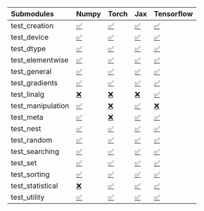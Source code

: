 | Submodules        | Numpy                                                                                                                           | Torch                                                                                                                           | Jax                                                                                                                             | Tensorflow                                                                                                                      |
|:------------------|:--------------------------------------------------------------------------------------------------------------------------------|:--------------------------------------------------------------------------------------------------------------------------------|:--------------------------------------------------------------------------------------------------------------------------------|:--------------------------------------------------------------------------------------------------------------------------------|
| test_creation     | <a href="https://github.com/unifyai/ivy/runs/7818459499?check_suite_focus=true" rel="noopener noreferrer" target="_blank">✅</a> | <a href="https://github.com/unifyai/ivy/runs/7818459914?check_suite_focus=true" rel="noopener noreferrer" target="_blank">✅</a> | <a href="https://github.com/unifyai/ivy/runs/7818460263?check_suite_focus=true" rel="noopener noreferrer" target="_blank">✅</a> | <a href="https://github.com/unifyai/ivy/runs/7818460978?check_suite_focus=true" rel="noopener noreferrer" target="_blank">✅</a> |
| test_device       | <a href="https://github.com/unifyai/ivy/runs/7818459536?check_suite_focus=true" rel="noopener noreferrer" target="_blank">✅</a> | <a href="https://github.com/unifyai/ivy/runs/7818459929?check_suite_focus=true" rel="noopener noreferrer" target="_blank">✅</a> | <a href="https://github.com/unifyai/ivy/runs/7818460306?check_suite_focus=true" rel="noopener noreferrer" target="_blank">✅</a> | <a href="https://github.com/unifyai/ivy/runs/7818461013?check_suite_focus=true" rel="noopener noreferrer" target="_blank">✅</a> |
| test_dtype        | <a href="https://github.com/unifyai/ivy/runs/7818459568?check_suite_focus=true" rel="noopener noreferrer" target="_blank">✅</a> | <a href="https://github.com/unifyai/ivy/runs/7818459949?check_suite_focus=true" rel="noopener noreferrer" target="_blank">✅</a> | <a href="https://github.com/unifyai/ivy/runs/7818460361?check_suite_focus=true" rel="noopener noreferrer" target="_blank">✅</a> | <a href="https://github.com/unifyai/ivy/runs/7818461051?check_suite_focus=true" rel="noopener noreferrer" target="_blank">✅</a> |
| test_elementwise  | <a href="https://github.com/unifyai/ivy/runs/7818459603?check_suite_focus=true" rel="noopener noreferrer" target="_blank">✅</a> | <a href="https://github.com/unifyai/ivy/runs/7818459975?check_suite_focus=true" rel="noopener noreferrer" target="_blank">✅</a> | <a href="https://github.com/unifyai/ivy/runs/7818460427?check_suite_focus=true" rel="noopener noreferrer" target="_blank">✅</a> | <a href="https://github.com/unifyai/ivy/runs/7818461076?check_suite_focus=true" rel="noopener noreferrer" target="_blank">✅</a> |
| test_general      | <a href="https://github.com/unifyai/ivy/runs/7818459632?check_suite_focus=true" rel="noopener noreferrer" target="_blank">✅</a> | <a href="https://github.com/unifyai/ivy/runs/7818459995?check_suite_focus=true" rel="noopener noreferrer" target="_blank">✅</a> | <a href="https://github.com/unifyai/ivy/runs/7818460495?check_suite_focus=true" rel="noopener noreferrer" target="_blank">✅</a> | <a href="https://github.com/unifyai/ivy/runs/7818461108?check_suite_focus=true" rel="noopener noreferrer" target="_blank">✅</a> |
| test_gradients    | <a href="https://github.com/unifyai/ivy/runs/7818459670?check_suite_focus=true" rel="noopener noreferrer" target="_blank">✅</a> | <a href="https://github.com/unifyai/ivy/runs/7818460019?check_suite_focus=true" rel="noopener noreferrer" target="_blank">✅</a> | <a href="https://github.com/unifyai/ivy/runs/7818460549?check_suite_focus=true" rel="noopener noreferrer" target="_blank">✅</a> | <a href="https://github.com/unifyai/ivy/runs/7818461139?check_suite_focus=true" rel="noopener noreferrer" target="_blank">✅</a> |
| test_linalg       | <a href="https://github.com/unifyai/ivy/runs/7818459696?check_suite_focus=true" rel="noopener noreferrer" target="_blank">❌</a> | <a href="https://github.com/unifyai/ivy/runs/7818460043?check_suite_focus=true" rel="noopener noreferrer" target="_blank">❌</a> | <a href="https://github.com/unifyai/ivy/runs/7818460606?check_suite_focus=true" rel="noopener noreferrer" target="_blank">❌</a> | <a href="https://github.com/unifyai/ivy/runs/7818461156?check_suite_focus=true" rel="noopener noreferrer" target="_blank">✅</a> |
| test_manipulation | <a href="https://github.com/unifyai/ivy/runs/7818459715?check_suite_focus=true" rel="noopener noreferrer" target="_blank">✅</a> | <a href="https://github.com/unifyai/ivy/runs/7818460077?check_suite_focus=true" rel="noopener noreferrer" target="_blank">❌</a> | <a href="https://github.com/unifyai/ivy/runs/7818460640?check_suite_focus=true" rel="noopener noreferrer" target="_blank">✅</a> | <a href="https://github.com/unifyai/ivy/runs/7818461170?check_suite_focus=true" rel="noopener noreferrer" target="_blank">❌</a> |
| test_meta         | <a href="https://github.com/unifyai/ivy/runs/7818459735?check_suite_focus=true" rel="noopener noreferrer" target="_blank">✅</a> | <a href="https://github.com/unifyai/ivy/runs/7818460097?check_suite_focus=true" rel="noopener noreferrer" target="_blank">❌</a> | <a href="https://github.com/unifyai/ivy/runs/7818460686?check_suite_focus=true" rel="noopener noreferrer" target="_blank">✅</a> | <a href="https://github.com/unifyai/ivy/runs/7818461202?check_suite_focus=true" rel="noopener noreferrer" target="_blank">✅</a> |
| test_nest         | <a href="https://github.com/unifyai/ivy/runs/7818459753?check_suite_focus=true" rel="noopener noreferrer" target="_blank">✅</a> | <a href="https://github.com/unifyai/ivy/runs/7818460118?check_suite_focus=true" rel="noopener noreferrer" target="_blank">✅</a> | <a href="https://github.com/unifyai/ivy/runs/7818460717?check_suite_focus=true" rel="noopener noreferrer" target="_blank">✅</a> | <a href="https://github.com/unifyai/ivy/runs/7818461227?check_suite_focus=true" rel="noopener noreferrer" target="_blank">✅</a> |
| test_random       | <a href="https://github.com/unifyai/ivy/runs/7818459778?check_suite_focus=true" rel="noopener noreferrer" target="_blank">✅</a> | <a href="https://github.com/unifyai/ivy/runs/7818460142?check_suite_focus=true" rel="noopener noreferrer" target="_blank">✅</a> | <a href="https://github.com/unifyai/ivy/runs/7818460754?check_suite_focus=true" rel="noopener noreferrer" target="_blank">✅</a> | <a href="https://github.com/unifyai/ivy/runs/7818461254?check_suite_focus=true" rel="noopener noreferrer" target="_blank">✅</a> |
| test_searching    | <a href="https://github.com/unifyai/ivy/runs/7818459791?check_suite_focus=true" rel="noopener noreferrer" target="_blank">✅</a> | <a href="https://github.com/unifyai/ivy/runs/7818460160?check_suite_focus=true" rel="noopener noreferrer" target="_blank">✅</a> | <a href="https://github.com/unifyai/ivy/runs/7818460782?check_suite_focus=true" rel="noopener noreferrer" target="_blank">✅</a> | <a href="https://github.com/unifyai/ivy/runs/7818461284?check_suite_focus=true" rel="noopener noreferrer" target="_blank">✅</a> |
| test_set          | <a href="https://github.com/unifyai/ivy/runs/7818459823?check_suite_focus=true" rel="noopener noreferrer" target="_blank">✅</a> | <a href="https://github.com/unifyai/ivy/runs/7818460185?check_suite_focus=true" rel="noopener noreferrer" target="_blank">✅</a> | <a href="https://github.com/unifyai/ivy/runs/7818460810?check_suite_focus=true" rel="noopener noreferrer" target="_blank">✅</a> | <a href="https://github.com/unifyai/ivy/runs/7818461312?check_suite_focus=true" rel="noopener noreferrer" target="_blank">✅</a> |
| test_sorting      | <a href="https://github.com/unifyai/ivy/runs/7818459854?check_suite_focus=true" rel="noopener noreferrer" target="_blank">✅</a> | <a href="https://github.com/unifyai/ivy/runs/7818460210?check_suite_focus=true" rel="noopener noreferrer" target="_blank">✅</a> | <a href="https://github.com/unifyai/ivy/runs/7818460832?check_suite_focus=true" rel="noopener noreferrer" target="_blank">✅</a> | <a href="https://github.com/unifyai/ivy/runs/7818461341?check_suite_focus=true" rel="noopener noreferrer" target="_blank">✅</a> |
| test_statistical  | <a href="https://github.com/unifyai/ivy/runs/7818459876?check_suite_focus=true" rel="noopener noreferrer" target="_blank">❌</a> | <a href="https://github.com/unifyai/ivy/runs/7818460228?check_suite_focus=true" rel="noopener noreferrer" target="_blank">✅</a> | <a href="https://github.com/unifyai/ivy/runs/7818460885?check_suite_focus=true" rel="noopener noreferrer" target="_blank">✅</a> | <a href="https://github.com/unifyai/ivy/runs/7818461361?check_suite_focus=true" rel="noopener noreferrer" target="_blank">✅</a> |
| test_utility      | <a href="https://github.com/unifyai/ivy/runs/7818459890?check_suite_focus=true" rel="noopener noreferrer" target="_blank">✅</a> | <a href="https://github.com/unifyai/ivy/runs/7818460245?check_suite_focus=true" rel="noopener noreferrer" target="_blank">✅</a> | <a href="https://github.com/unifyai/ivy/runs/7818460943?check_suite_focus=true" rel="noopener noreferrer" target="_blank">✅</a> | <a href="https://github.com/unifyai/ivy/runs/7818461384?check_suite_focus=true" rel="noopener noreferrer" target="_blank">✅</a> |